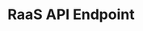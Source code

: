 ---
title: RaaS API Endpoint
position_number: 2
parameters:
  - name:
    content:
content_markdown: |-
  #### Sandbox
  ##### [https://api.sandbox.digitalhumani.com/](https://api.sandbox.digitalhumani.com/)

  #### Production
  ##### [https://api.digitalhumani.com/](https://api.digitalhumani.com/)
  
---